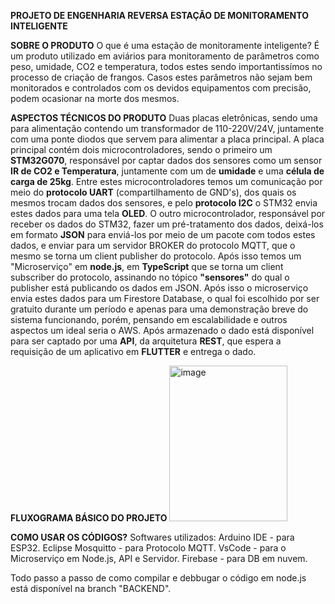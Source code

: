**PROJETO DE ENGENHARIA REVERSA ESTAÇÃO DE MONITORAMENTO INTELIGENTE**

**SOBRE O PRODUTO**
O que é uma estação de monitoramente inteligente?
É um produto utilizado em aviários para monitoramento de parâmetros como peso, umidade, CO2 e temperatura, todos estes sendo importantissímos no processo de criação de frangos.
Casos estes parâmetros não sejam bem monitorados e controlados com os devidos equipamentos com precisão, podem ocasionar na morte dos mesmos.

**ASPECTOS TÉCNICOS DO PRODUTO**
Duas placas eletrônicas, sendo uma para alimentação contendo um transformador de 110-220V/24V, juntamente com uma ponte diodos que servem para alimentar a placa principal.
A placa principal contém dois microcontroladores, sendo o primeiro um **STM32G070**, responsável por captar dados dos sensores como um sensor **IR de CO2 e Temperatura**, juntamente com um de **umidade** e uma **célula de carga de 25kg**.
Entre estes microcontroladores temos um comunicação por meio do **protocolo UART** (compartilhamento de GND's), dos quais os mesmos trocam dados dos sensores, e pelo **protocolo I2C**
o STM32 envia estes dados para uma tela **OLED**. O outro microcontrolador, responsável por receber os dados do STM32, fazer um pré-tratamento dos dados, deixá-los em formato **JSON** para enviá-los por meio de um pacote com todos estes dados, e enviar para um servidor BROKER do protocolo MQTT, que o mesmo se torna um client publisher do protocolo.
Após isso temos um "Microserviço" em **node.js**, em **TypeScript** que se torna um client subscriber do protocolo, assinando no tópico **"sensores"** do qual o publisher está publicando os dados em JSON. Após isso o microserviço envia estes dados para um Firestore Database, o qual foi escolhido por ser gratuito durante um período e apenas para uma demonstração breve do sistema funcionando, porém, pensando em escalabilidade e outros aspectos um ideal seria o AWS. 
Após armazenado o dado está disponível para ser captado por uma **API**, da arquitetura **REST**, que espera a requisição de um aplicativo em **FLUTTER** e entrega o dado.

**FLUXOGRAMA BÁSICO DO PROJETO**
<img width="189" height="249" alt="image" src="https://github.com/user-attachments/assets/b899a044-33de-44c6-997a-d9dbebd007ae" />

**COMO USAR OS CÓDIGOS?**
Softwares utilizados:
Arduino IDE - para ESP32.
Eclipse Mosquitto - para Protocolo MQTT.
VsCode - para o Microserviço em Node.js, API e Servidor.
Firebase - para DB em nuvem.

Todo passo a passo de como compilar e debbugar o código em node.js está disponível na branch "BACKEND".
